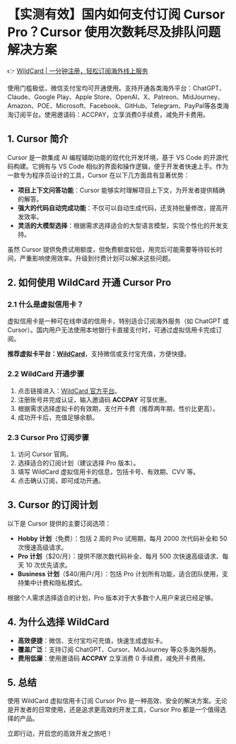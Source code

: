 # 【实测有效】国内如何支付订阅 Cursor Pro？Cursor 使用次数耗尽及排队问题解决方案

👉 [WildCard | 一分钟注册，轻松订阅海外线上服务](https://bbtdd.com/WildCard)

使用门槛极低，微信支付宝均可开通使用。支持开通各类海外平台：ChatGPT、Claude、Google Play、Apple Store、OpenAI、X、Patreon、MidJourney、Amazon、POE、Microsoft、Facebook、GitHub、Telegram、PayPal等各类海淘订阅平台。使用邀请码：ACCPAY，立享消费0手续费，减免开卡费用。

## 1. Cursor 简介

Cursor 是一款集成 AI 编程辅助功能的现代化开发环境，基于 VS Code 的开源代码构建。它拥有与 VS Code 相似的界面和操作逻辑，便于开发者快速上手。作为一款专为程序员设计的工具，Cursor 在以下几方面具有显著优势：

- **项目上下文问答功能**：Cursor 能够实时理解项目上下文，为开发者提供精确的解答。
- **强大的代码自动完成功能**：不仅可以自动生成代码，还支持批量修改，提高开发效率。
- **灵活的大模型选择**：根据需求选择适合的大型语言模型，实现个性化的开发支持。

虽然 Cursor 提供免费试用额度，但免费额度较低，用完后可能需要等待较长时间，严重影响使用效率。升级到付费计划可以解决这些问题。

## 2. 如何使用 WildCard 开通 Cursor Pro

### 2.1 什么是虚拟信用卡？

虚拟信用卡是一种可在线申请的信用卡，特别适合订阅海外服务（如 ChatGPT 或 Cursor）。国内用户无法使用本地银行卡直接支付时，可通过虚拟信用卡完成订阅。

**推荐虚拟卡平台：[WildCard](https://bbtdd.com/WildCard)**，支持微信或支付宝充值，方便快捷。

### 2.2 WildCard 开通步骤

1. 点击链接进入：[WildCard 官方平台](https://bbtdd.com/WildCard)。
2. 注册账号并完成认证，输入邀请码 **ACCPAY** 可享优惠。
3. 根据需求选择虚拟卡的有效期，支付开卡费（推荐两年期，性价比更高）。
4. 成功开卡后，充值足够余额。

### 2.3 Cursor Pro 订阅步骤

1. 访问 Cursor 官网。
2. 选择适合的订阅计划（建议选择 Pro 版本）。
3. 填写 WildCard 虚拟信用卡的信息，包括卡号、有效期、CVV 等。
4. 点击确认订阅，即可成功开通。

## 3. Cursor 的订阅计划

以下是 Cursor 提供的主要订阅选项：

- **Hobby 计划**（免费）：包括 2 周的 Pro 试用期，每月 2000 次代码补全和 50 次慢速高级请求。
- **Pro 计划**（$20/月）：提供不限次数代码补全、每月 500 次快速高级请求、每天 10 次优先请求。
- **Business 计划**（$40/用户/月）：包括 Pro 计划所有功能，适合团队使用，支持集中计费和隐私模式。

根据个人需求选择适合的计划，Pro 版本对于大多数个人用户来说已经足够。

## 4. 为什么选择 WildCard

- **高效便捷**：微信、支付宝均可充值，快速生成虚拟卡。
- **覆盖广泛**：支持订阅 ChatGPT、Cursor、MidJourney 等众多海外服务。
- **费用低廉**：使用邀请码 **ACCPAY** 立享消费 0 手续费，减免开卡费用。

## 5. 总结

使用 WildCard 虚拟信用卡订阅 Cursor Pro 是一种高效、安全的解决方案。无论是开发者的日常使用，还是追求更高效的开发工具，Cursor Pro 都是一个值得选择的产品。

立即行动，开启您的高效开发之旅吧！
